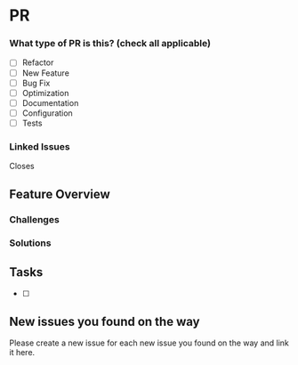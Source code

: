 # PR
### What type of PR is this? (check all applicable)
- [ ] Refactor
- [ ] New Feature
- [ ] Bug Fix
- [ ] Optimization
- [ ] Documentation
- [ ] Configuration
- [ ] Tests

### Linked Issues

Closes

## Feature Overview

<!-- Describe here what you are doing -->

### Challenges

### Solutions

## Tasks

<!-- Please enter here what you have todo, and what you have done -->
- [ ]

## New issues you found on the way
Please create a new issue for each new issue you found on the way and link it here.
